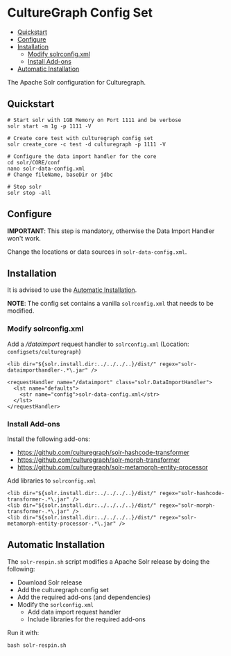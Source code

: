 # CultureGraph Config Set

  * [Quickstart](#quickstart)
  * [Configure](#configure)
  * [Installation](#installation)
    + [Modify solrconfig.xml](#modify-solrconfigxml)
    + [Install Add-ons](#install-add-ons)
  * [Automatic Installation](#automatic-installation)

The Apache Solr configuration for Culturegraph.

## Quickstart

```
# Start solr with 1GB Memory on Port 1111 and be verbose
solr start -m 1g -p 1111 -V

# Create core test with culturegraph config set
solr create_core -c test -d culturegraph -p 1111 -V

# Configure the data import handler for the core
cd solr/CORE/conf
nano solr-data-config.xml
# Change fileName, baseDir or jdbc

# Stop solr
solr stop -all
```

## Configure

**IMPORTANT**: This step is mandatory, otherwise the Data Import Handler won't work.

Change the locations or data sources in `solr-data-config.xml`.

## Installation

It is advised to use the [Automatic Installation](#automatic-installation).

**NOTE**: The config set contains a vanilla `solrconfig.xml` that needs to be modified.

### Modify solrconfig.xml

Add a */dataimport* request handler to `solrconfig.xml` (Location: `configsets/culturegraph`)

```
<lib dir="${solr.install.dir:../../../..}/dist/" regex="solr-dataimporthandler-.*\.jar" />
```

```
<requestHandler name="/dataimport" class="solr.DataImportHandler">
  <lst name="defaults">
    <str name="config">solr-data-config.xml</str>
  </lst>
</requestHandler>
```

### Install Add-ons

Install the following add-ons:

* https://github.com/culturegraph/solr-hashcode-transformer
* https://github.com/culturegraph/solr-morph-transformer
* https://github.com/culturegraph/solr-metamorph-entity-processor

Add libraries to `solrconfig.xml`

```
<lib dir="${solr.install.dir:../../../..}/dist/" regex="solr-hashcode-transformer-.*\.jar" />
<lib dir="${solr.install.dir:../../../..}/dist/" regex="solr-morph-transformer-.*\.jar" />
<lib dir="${solr.install.dir:../../../..}/dist/" regex="solr-metamorph-entity-processor-.*\.jar" />
```

## Automatic Installation

The `solr-respin.sh` script modifies a Apache Solr release by doing the following:

* Download Solr release
* Add the culturegraph config set
* Add the required add-ons (and dependencies)
* Modify the `sorlconfig.xml`
  * Add data import request handler
  * Include libraries for the required add-ons


Run it with:

```
bash solr-respin.sh
```